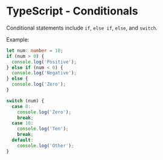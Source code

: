 # TypeScript - Conditionals

Conditional statements include `if`, `else if`, `else`, and `switch`.

Example:

```typescript
let num: number = 10;
if (num > 0) {
  console.log('Positive');
} else if (num < 0) {
  console.log('Negative');
} else {
  console.log('Zero');
}

switch (num) {
  case 0:
    console.log('Zero');
    break;
  case 10:
    console.log('Ten');
    break;
  default:
    console.log('Other');
}
```
